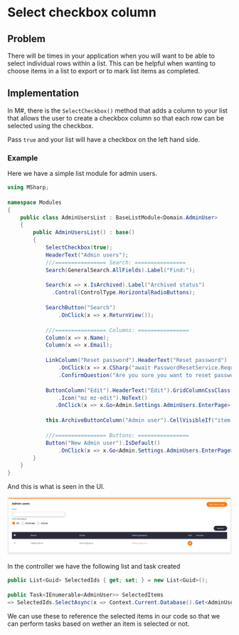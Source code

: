 # Select checkbox column

## Problem

There will be times in your application when you will want to be able to select individual rows within a list.  This can be helpful when wanting to choose items in a list to export or to mark list items as completed.

## Implementation

In M#, there is the `SelectCheckbox()` method that adds a column to your list that allows the user to create a checkbox column so that each row can be selected using the checkbox.

Pass `true` and your list will have a checkbox on the left hand side.

### Example

Here we have a simple list module for admin users.

```csharp
using MSharp;

namespace Modules
{
    public class AdminUsersList : BaseListModule<Domain.AdminUser>
    {
        public AdminUsersList() : base()
        {
            SelectCheckbox(true);
            HeaderText("Admin users");
            ///================ Search: ================
            Search(GeneralSearch.AllFields).Label("Find:");

            Search(x => x.IsArchived).Label("Archived status")
              .Control(ControlType.HorizontalRadioButtons);

            SearchButton("Search")
                .OnClick(x => x.ReturnView());

            ///================ Columns: ================
            Column(x => x.Name);
            Column(x => x.Email);

            LinkColumn("Reset password").HeaderText("Reset password")
                .OnClick(x => x.CSharp("await PasswordResetService.RequestTicket(item);"))
                .ConfirmQuestion("Are you sure you want to reset password for this user?");

            ButtonColumn("Edit").HeaderText("Edit").GridColumnCssClass("actions")
                .Icon("mz mz-edit").NoText()
               .OnClick(x => x.Go<Admin.Settings.AdminUsers.EnterPage>().Send("item", "item.ID"));

            this.ArchiveButtonColumn("Admin user").CellVisibleIf("item != CurrentAdminUser");

            ///================ Buttons: ================
            Button("New Admin user").IsDefault()
                .OnClick(x => x.Go<Admin.Settings.AdminUsers.EnterPage>());
        }
    }
}
```

And this is what is seen in the UI.

![Select checkbox](images/selectCheckbox.PNG)

In the controller we have the following list and task created

```csharp
public List<Guid> SelectedIds { get; set; } = new List<Guid>();

public Task<IEnumerable<AdminUser>> SelectedItems
=> SelectedIds.SelectAsync(x => Context.Current.Database().Get<AdminUser>(x));
```

We can use these to reference the selected items in our code so that we can perform tasks based on wether an item is selected or not.
